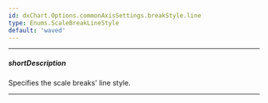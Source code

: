 ```yaml
---
id: dxChart.Options.commonAxisSettings.breakStyle.line
type: Enums.ScaleBreakLineStyle
default: 'waved'
---
```

---
##### shortDescription
Specifies the scale breaks' line style.

---
